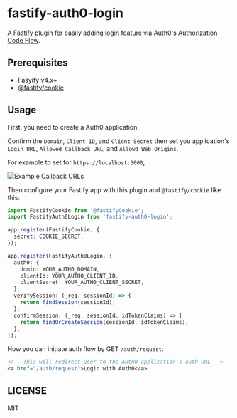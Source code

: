 # fastify-auth0-login

A Fastify plugin for easily adding login feature via Auth0's [Authorization Code Flow](https://auth0.com/docs/get-started/authentication-and-authorization-flow/authorization-code-flow).

## Prerequisites

- Fasyify v4.x+
- [@fastify/cookie](https://github.com/fastify/fastify-cookie)

## Usage

First, you need to create a Auth0 application.

Confirm the `Domain`, `Client ID`, and `Client Secret` then set you application's `Login URL`, `Allowed Callback URL`, and `Allowd Web Origins`.

For example to set for `https://localhost:3000`,

![Example Callback URLs](https://user-images.githubusercontent.com/9696352/222125267-76e435f6-6874-48fa-872e-99fbcf87148f.png)

Then configure your Fastify app with this plugin and `@fastify/cookie` like this:

```ts
import FastifyCookie from '@fastifyCookie';
import FastifyAuth0Login from 'fastify-auth0-login';

app.register(FastifyCookie, {
  secret: COOKIE_SECRET,
});

app.register(FastifyAuth0Login, {
  auth0: {
    domin: YOUR_AUTH0_DOMAIN,
    clientId: YOUR_AUTH0_CLIENT_ID,
    clientSecret: YOUR_AUTH0_CLIENT_SECRET,
  },
  verifySession: (_req, sessionId) => {
    return findSession(sessionId);
  },
  confirmSession: (_req, sessionId, idTokenClaims) => {
    return findOrCreateSession(sessionId, idTokenClaims);
  },
});
```

Now you can initiate auth flow by GET `/auth/request`.

```html
<!-- This will redirect user to the Auth0 application's auth URL -->
<a href="/auth/request">Login with Auth0</a>
```

## LICENSE

MIT
